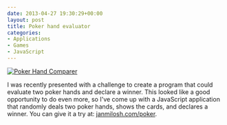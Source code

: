 ```yaml
---
date: 2013-04-27 19:30:29+00:00
layout: post
title: Poker hand evaluator
categories:
- Applications
- Games
- JavaScript
---
```


[![Poker Hand Comparer]({{site.baseurl}}/images/poker-hand.png)](http://janmilosh.com/poker)

I was recently presented with a challenge to create a program that could evaluate two poker hands and declare a winner. This looked like a good opportunity to do even more, so I've come up with a JavaScript application that randomly deals two poker hands, shows the cards, and declares a winner. You can give it a try at: [janmilosh.com/poker](http://janmilosh.com/poker).
